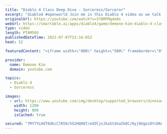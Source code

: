 ```yaml
---
title: "Diablo 4 Class Deep Dive - Sorceress/Sorceror"
excerpt: "diablo4 #openworld Join me in this Diablo 4 video as we talk all about the Sorceress/Sorceror. Sources: ..."
originalUrl: https://youtube.com/watch?v=378MFMg4e8s
webUrl: https://smartable.ai/apps/diablo4/game/demone-kim-diablo-4-class-deep-dive-sorceresssorceror/
type: video
length: PT4M59S
publishedDateTime: 2022-07-07T22:16:05Z
heat: 52

featuredContent: "<iframe width=\"800\" height=\"500\" frameborder=\"0\" src=\"https://www.youtube.com/embed/378MFMg4e8s\" allow=\"accelerometer; autoplay; encrypted-media; gyroscope; picture-in-picture\" allowfullscreen></iframe>"

provider:
  name: Demone Kim
  domain: youtube.com

topics:
  - Diablo 4
  - Sorceress

images:
  - url: https://www.youtube.com/img/desktop/supported_browsers/dinosaur.png
    width: 1200
    height: 800
    isCached: true

secured: "7MY7YLHdT0dkcClRS9/h52HQ08T/eXOljnJkaStdnaIk8C/Hyj9Ugoi8YcDKACDS7x9FX0pPeS+R+0PrKfaXs5MNl0/fXdELrOdzYYHcHU0+8+S0x3+gMhlTDazpeM8cvWtbrSfur/KkZwz+MmEyAtRU7kvig1jOaGTltoE+df86ft4lInisdH10TH2T1TgZxKesvJhysweScOLo8Y9qr2UpzzhrhaUpeH3ApwlXLxJ/ZE0gMsbi/htvA+jMK2CIWmJuIqjm0BUWaxMIpYhoR65L0HrtzeyNECkHlGOJOuUQpS9bIpv7W675TyOSjdahY0Hb1Do9woicNI9wFyLK0Eej4tdO7MUQh8r+JIfFgx9d136ASgrJ1uvIf+vU02vJ8Qm8KMRWug62RUWusQcrW/MaufVo8sNZWuN9zZFyTZU=;9GcZ1g6rD+IJ+MBXjJhfAg=="
---
```


